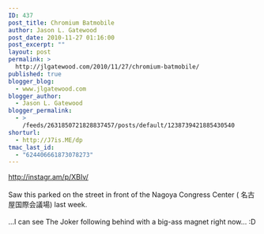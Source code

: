 ```yaml
---
ID: 437
post_title: Chromium Batmobile
author: Jason L. Gatewood
post_date: 2010-11-27 01:16:00
post_excerpt: ""
layout: post
permalink: >
  http://jlgatewood.com/2010/11/27/chromium-batmobile/
published: true
blogger_blog:
  - www.jlgatewood.com
blogger_author:
  - Jason L. Gatewood
blogger_permalink:
  - >
    /feeds/2631850721828837457/posts/default/1238739421885430540
shorturl:
  - http://J7is.ME/dp
tmac_last_id:
  - "624406661873078273"
---
```

http://instagr.am/p/XBIv/<br /><br />Saw this parked on the street in front of the Nagoya Congress Center ( 名古屋国際会議場) last week.<br /><br />...I can see The Joker following behind with a big-ass magnet right now... :D
